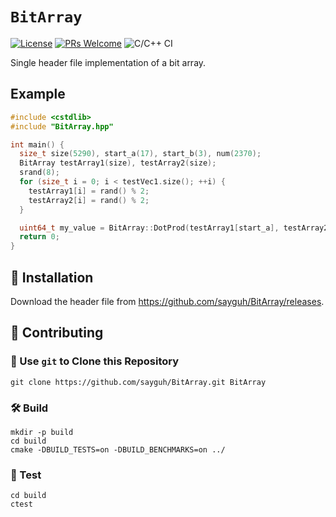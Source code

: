 `BitArray`
==========

[![License](https://img.shields.io/badge/License-Apache%202.0-blue.svg)](https://opensource.org/licenses/Apache-2.0)
[![PRs Welcome](https://img.shields.io/badge/PRs-welcome-brightgreen.svg)](.github/CONTRIBUTING.md#pull-requests)
![C/C++ CI](https://github.com/sayguh/BitArray/workflows/C/C++%20CI/badge.svg)

Single header file implementation of a bit array.

## Example

```c++
#include <cstdlib>
#include "BitArray.hpp"

int main() {
  size_t size(5290), start_a(17), start_b(3), num(2370);
  BitArray testArray1(size), testArray2(size);
  srand(8);
  for (size_t i = 0; i < testVec1.size(); ++i) {
    testArray1[i] = rand() % 2;
    testArray2[i] = rand() % 2;
  }

  uint64_t my_value = BitArray::DotProd(testArray1[start_a], testArray2[start_b], num);
  return 0;
}
```

## 🚴 Installation

Download the header file from https://github.com/sayguh/BitArray/releases.

## 🚀 Contributing

### 🐑 Use `git` to Clone this Repository

```
git clone https://github.com/sayguh/BitArray.git BitArray
```

### 🛠️ Build

```
mkdir -p build
cd build
cmake -DBUILD_TESTS=on -DBUILD_BENCHMARKS=on ../
```

### 🔬 Test

```
cd build
ctest
```
